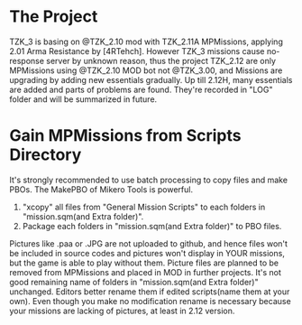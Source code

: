 # The Project
TZK_3 is basing on @TZK_2.10 mod with TZK_2.11A MPMissions, applying 2.01 Arma Resistance by [4RTehch]. However TZK_3 missions cause no-response server by unknown reason, thus the project TZK_2.12 are only MPMissions using @TZK_2.10 MOD bot not @TZK_3.00, and Missions are upgrading by adding new essentials gradually. Up till 2.12H, many essentials are added and parts of problems are found. They're recorded in "LOG" folder and will be summarized in future.
# Gain MPMissions from Scripts Directory
It's strongly recommended to use batch processing to copy files and make PBOs. The MakePBO of Mikero Tools is powerful.
1. "xcopy" all files from "General Mission Scripts" to each folders in "mission.sqm(and Extra folder)".
2. Package each folders in "mission.sqm(and Extra folder)" to PBO files.

Pictures like .paa or .JPG are not uploaded to github, and hence files won't be included in source codes and pictures won't display in YOUR missions, but the game is able to play without them. Picture files are planned to be removed from MPMissions and placed in MOD in further projects.
It's not good remaining name of folders in "mission.sqm(and Extra folder)" unchanged. Editors better rename them if edited scripts(name them at your own). Even though you make no modification rename is necessary because your missions are lacking of pictures, at least in 2.12 version.
